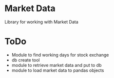 Market Data
==========
Library for working with Market Data


# ToDo
- Module to find working days for stock exchange
- db create tool
- module to retrieve market data and put to db
- module to load market data to pandas objects
